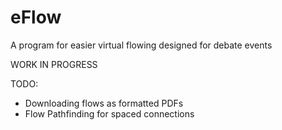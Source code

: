 # eFlow
A program for easier virtual flowing designed for debate events

WORK IN PROGRESS

TODO:
  - Downloading flows as formatted PDFs
  - Flow Pathfinding for spaced connections
